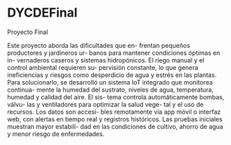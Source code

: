 # DYCDEFinal
Proyecto Final 

Este proyecto aborda las dificultades que en-
frentan pequeños productores y jardineros ur-
banos para mantener condiciones óptimas en in-
vernaderos caseros y sistemas hidropónicos. El
riego manual y el control ambiental requieren su-
pervisión constante, lo que genera ineficiencias
y riesgos como desperdicio de agua y estrés en
las plantas. Para solucionarlo, se desarrolló un
sistema IoT integrado que monitorea continua-
mente la humedad del sustrato, niveles de agua,
temperatura, humedad y calidad del aire. El sis-
tema controla automáticamente bombas, válvu-
las y ventiladores para optimizar la salud vege-
tal y el uso de recursos. Los datos son accesi-
bles remotamente vía app móvil o interfaz web,
con alertas en tiempo real y registros históricos.
Las pruebas iniciales muestran mayor estabili-
dad en las condiciones de cultivo, ahorro de agua
y menor riesgo de enfermedades.
